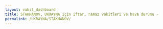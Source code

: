 ```yaml
---
layout: vakit_dashboard
title: STAKHANOV, UKRAYNA için iftar, namaz vakitleri ve hava durumu - ilçe/eyalet seç
permalink: /UKRAYNA/STAKHANOV/
---
```


<script type="text/javascript">
  var GLOBAL_COUNTRY = 'UKRAYNA';
  var GLOBAL_CITY = 'STAKHANOV';
  var GLOBAL_STATE = '';
  var lat = 72;
  var lon = 21;
</script>
